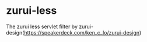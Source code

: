 zurui-less
==========

The zurui less servlet filter by zurui-design(https://speakerdeck.com/ken_c_lo/zurui-design)